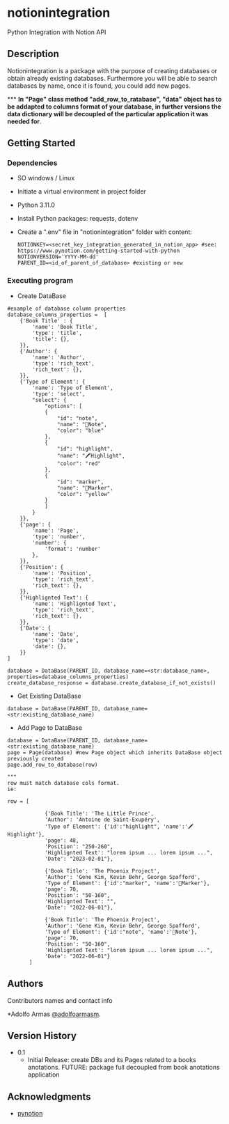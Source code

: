 # notionintegration

Python Integration with Notion API

## Description

Notionintegration is a package with the purpose of creating databases or obtain already existing databases.
Furthermore you will be able to search databases by name, once it is found, you could add new pages.

*** **In "Page" class method "add_row_to_ratabase", "data" object has to be addapted to columns format of your database, in further versions the data dictionary will be decoupled of the particular application it was needed for**.

## Getting Started

### Dependencies

* SO windows / Linux
* Initiate a virtual environment in project folder
* Python 3.11.0
* Install Python packages: requests, dotenv
* Create a ".env" file in "notionintegration" folder with content:
  
  ```
  NOTIONKEY=<secret_key_integration_generated_in_notion_app> #see: https://www.pynotion.com/getting-started-with-python
  NOTIONVERSION='YYYY-MM-dd'
  PARENT_ID=<id_of_parent_of_database> #existing or new
  ```
### Executing program

* Create DataBase

```
#example of database column properties
database_columns_properties =  [
    {'Book Title' : {
        'name': 'Book Title',
        'type': 'title',
        'title': {},
    }},
    {'Author': {
        'name': 'Author',
        'type': 'rich_text',
        'rich_text': {},
    }},
    {'Type of Element': {
        'name': 'Type of Element',
        'type': 'select',
        "select": {
            "options": [
            {
                "id": "note",
                "name": "📝Note",
                "color": "blue"
            },
            {
                "id": "highlight",
                "name": "🖍Highlight",
                "color": "red"
            },
            {
                "id": "marker",
                "name": "📑Marker",
                "color": "yellow"
            }
            ]
        }
    }},
    {'page': {
        'name': 'Page',
        'type': 'number',
        'number': {
            'format': 'number'
        },
    }},
    {'Position': {
        'name': 'Position',
        'type': 'rich_text',
        'rich_text': {},
    }},
    {'Highlignted Text': {
        'name': 'Highlignted Text',
        'type': 'rich_text',
        'rich_text': {},
    }},
    {'Date': {
        'name': 'Date',
        'type': 'date',
        'date': {},
    }}
]

database = DataBase(PARENT_ID, database_name=<str:database_name>, properties=database_columns_properties)
create_database_response = database.create_database_if_not_exists()
```

* Get Existing DataBase

```
database = DataBase(PARENT_ID, database_name=<str:existing_database_name)
```

* Add Page to DataBase

```
database = DataBase(PARENT_ID, database_name=<str:existing_database_name)
page = Page(database) #new Page object which inherits DataBase object previously created
page.add_row_to_database(row)

"""
row must match database cols format.
ie:

row = [
            
            {'Book Title': 'The Little Prince',
            'Author': 'Antoine de Saint-Exupéry',
            'Type of Element': {'id':"highlight", 'name':'🖍Highlight'},
            'page': 48,
            'Position': "250-260",
            'Highlignted Text': "lorem ipsum ... lorem ipsum ...",
            'Date': "2023-02-01"},

            {'Book Title': 'The Phoenix Project',
            'Author': 'Gene Kim, Kevin Behr, George Spafford',
            'Type of Element': {'id':"marker", 'name':'📑Marker'},
            'page': 70,
            'Position': "50-160",
            'Highlignted Text': "",
            'Date': "2022-06-01"},
            
            {'Book Title': 'The Phoenix Project',
            'Author': 'Gene Kim, Kevin Behr, George Spafford',
            'Type of Element': {'id':"note", 'name':'📝Note'},
            'page': 70,
            'Position': "50-160",
            'Highlignted Text': "lorem ipsum ... lorem ipsum ...",
            'Date': "2022-06-01"}
       ]
```

## Authors

Contributors names and contact info

*Adolfo Armas [@adolfoarmasm](https://twitter.com/adolfoarmasm).

## Version History

* 0.1
    * Initial Release: create DBs and its Pages related to a books anotations. FUTURE: package full decoupled from book anotations application

## Acknowledgments

* [pynotion](https://www.pynotion.com/getting-started-with-python)
